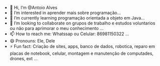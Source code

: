 - 👋 Hi, I’m @Antoio Alves
- 👀 I’m interested in aprender mais sobre programação...
- 🌱 I’m currently learning programação orientada a objeto em Java...
- 💞️ I’m looking to collaborate on grupos de trabalho e estudos voluntarios ou não para aprimorar o meu conhecimento ...
- 📫 How to reach me: Whatssap ou Celular: 86981150322 ...
- 😄 Pronouns: Ele, Dele 
- ⚡ Fun fact: Criação de sites, apps, banco de dados, robotica, reparo em placas de notebook, celular, montagem e manutenção de computades, drones, ext ...

<!---
Antonio07alves/Antonio07alves is a ✨ special ✨ repository because its `README.md` (this file) appears on your GitHub profile.
You can click the Preview link to take a look at your changes.
--->
